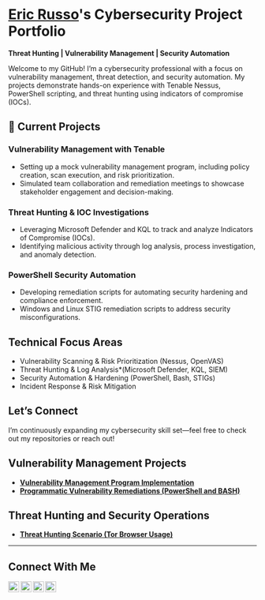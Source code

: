 # <a href="https://www.linkedin.com/in/russo-eric/">Eric Russo</a>'s Cybersecurity Project Portfolio  
**Threat Hunting | Vulnerability Management | Security Automation**  

Welcome to my GitHub! I’m a cybersecurity professional with a focus on vulnerability management, threat detection, and security automation. My projects demonstrate hands-on experience with Tenable Nessus, PowerShell scripting, and threat hunting using indicators of compromise (IOCs).

## 🔹 Current Projects  
###  **Vulnerability Management with Tenable**  
- Setting up a mock vulnerability management program, including policy creation, scan execution, and risk prioritization.  
- Simulated team collaboration and remediation meetings to showcase stakeholder engagement and decision-making.  

###  **Threat Hunting & IOC Investigations**  
- Leveraging Microsoft Defender and KQL to track and analyze Indicators of Compromise (IOCs).  
- Identifying malicious activity through log analysis, process investigation, and anomaly detection.  

###  **PowerShell Security Automation**  
- Developing remediation scripts for automating security hardening and compliance enforcement.  
- Windows and Linux STIG remediation scripts to address security misconfigurations.  

##  **Technical Focus Areas**  
- Vulnerability Scanning & Risk Prioritization (Nessus, OpenVAS)  
- Threat Hunting & Log Analysis*(Microsoft Defender, KQL, SIEM)  
- Security Automation & Hardening (PowerShell, Bash, STIGs)  
- Incident Response & Risk Mitigation  

##  **Let’s Connect**  
I’m continuously expanding my cybersecurity skill set—feel free to check out my repositories or reach out!  




##  Vulnerability Management Projects

- **[Vulnerability Management Program Implementation](https://github.com/russoee/vulnerability-management-program)**
- **[Programmatic Vulnerability Remediations (PowerShell and BASH)](https://github.com/russoee/remediation-scripts)**

## Threat Hunting and Security Operations

- **[Threat Hunting Scenario (Tor Browser Usage)](https://github.com/russoee/threat-hunting-scenario-tor/blob/main/README.md)**

<hr/>

## Connect With Me

[<img align="left" alt="___________ | YouTube" width="22px" src="https://cdn.jsdelivr.net/npm/simple-icons@v3/icons/youtube.svg" />][youtube]
[<img align="left" alt="___________ | Twitter" width="22px" src="https://cdn.jsdelivr.net/npm/simple-icons@v3/icons/twitter.svg" />][twitter]
[<img align="left" alt="___________ | LinkedIn" width="22px" src="https://cdn.jsdelivr.net/npm/simple-icons@v3/icons/linkedin.svg" />][linkedin]
[<img align="left" alt="___________ | Instagram" width="22px" src="https://cdn.jsdelivr.net/npm/simple-icons@v3/icons/instagram.svg" />][instagram]

[twitter]: https://twitter.com/___________
[youtube]: https://www.youtube.com/c/___________
[instagram]: https://www.instagram.com/___________
[linkedin]: https://linkedin.com/in/russo-eric

<!--
<img width="35" alt="image" src="https://github.com/user-attachments/assets/2f41c7cd-5ea8-4475-b451-a37161b6c3fb"> 
<img width="35" alt="image" src="https://github.com/user-attachments/assets/77649969-9910-4994-8b96-74a116cfb2a8">
-->
